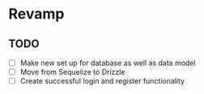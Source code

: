 # Revamp

## TODO
- [ ] Make new set up for database as well as data model
- [ ] Move from Sequelize to Drizzle
- [ ] Create successful login and register functionality
